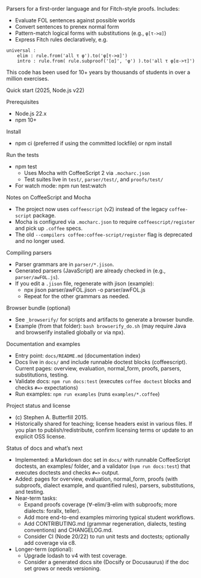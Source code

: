Parsers for a first-order language and for Fitch-style proofs. Includes:
- Evaluate FOL sentences against possible worlds
- Convert sentences to prenex normal form
- Pattern-match logical forms with substitutions (e.g., `φ[τ->α]`)
- Express Fitch rules declaratively, e.g.

```
universal :
    elim : rule.from('all τ φ').to('φ[τ->α]')
    intro : rule.from( rule.subproof('[α]', 'φ') ).to('all τ φ[α->τ]')
```

This code has been used for 10+ years by thousands of students in over a million exercises.

Quick start (2025, Node.js v22)

Prerequisites
- Node.js 22.x
- npm 10+

Install
- npm ci (preferred if using the committed lockfile) or npm install

Run the tests
- npm test
  - Uses Mocha with CoffeeScript 2 via `.mocharc.json`
  - Test suites live in `test/`, `parser/test/`, and `proofs/test/`
- For watch mode: npm run test:watch

Notes on CoffeeScript and Mocha
- The project now uses `coffeescript` (v2) instead of the legacy `coffee-script` package.
- Mocha is configured via `.mocharc.json` to require `coffeescript/register` and pick up `.coffee` specs.
- The old `--compilers coffee:coffee-script/register` flag is deprecated and no longer used.

Compiling parsers
- Parser grammars are in `parser/*.jison`.
- Generated parsers (JavaScript) are already checked in (e.g., `parser/awFOL.js`).
- If you edit a `.jison` file, regenerate with jison (example):
  - npx jison parser/awFOL.jison -o parser/awFOL.js
  - Repeat for the other grammars as needed.

Browser bundle (optional)
- See `_browserify/` for scripts and artifacts to generate a browser bundle.
- Example (from that folder): `bash browserify_do.sh` (may require Java and browserify installed globally or via npx).

Documentation and examples
- Entry point: `docs/README.md` (documentation index)
- Docs live in `docs/` and include runnable doctest blocks (coffeescript). Current pages: overview, evaluation, normal_form, proofs, parsers, substitutions, testing.
- Validate docs: `npm run docs:test` (executes `coffee doctest` blocks and checks `#=>` expectations)
- Run examples: `npm run examples` (runs `examples/*.coffee`)

Project status and license
- (c) Stephen A. Butterfill 2015.
- Historically shared for teaching; license headers exist in various files. If you plan to publish/redistribute, confirm licensing terms or update to an explicit OSS license.

Status of docs and what’s next
- Implemented: a Markdown doc set in `docs/` with runnable CoffeeScript doctests, an examples/ folder, and a validator (`npm run docs:test`) that executes doctests and checks `#=>` output.
- Added: pages for overview, evaluation, normal_form, proofs (with subproofs, dialect example, and quantified rules), parsers, substitutions, and testing.
- Near-term tasks:
  - Expand proofs coverage (∀-elim/∃-elim with subproofs; more dialects: forallx, teller).
  - Add more end-to-end examples mirroring typical student workflows.
  - Add CONTRIBUTING.md (grammar regeneration, dialects, testing conventions) and CHANGELOG.md.
  - Consider CI (Node 20/22) to run unit tests and doctests; optionally add coverage via c8.
- Longer-term (optional):
  - Upgrade lodash to v4 with test coverage.
  - Consider a generated docs site (Docsify or Docusaurus) if the doc set grows or needs versioning.
